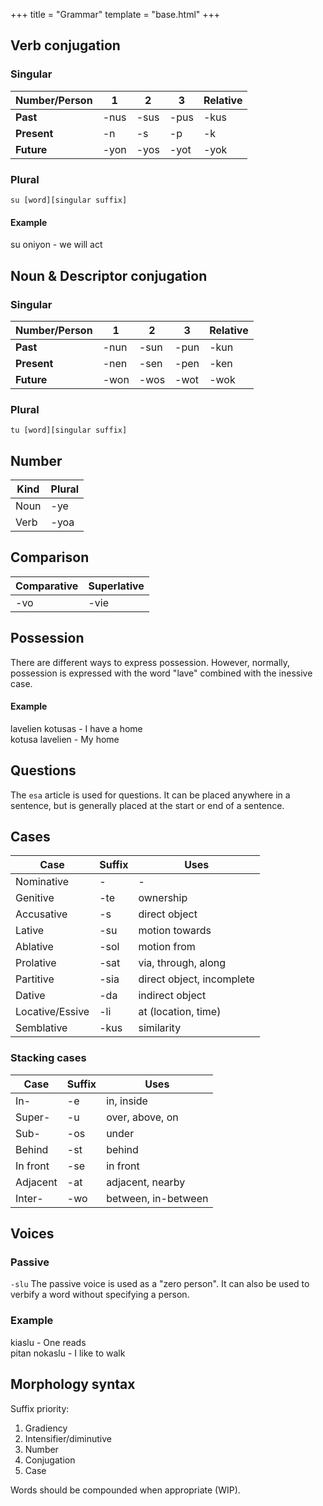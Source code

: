 +++
title = "Grammar"
template = "base.html"
+++
## Verb conjugation

### Singular
| Number/Person | 1    | 2    | 3    | Relative |
| ------------- | ---- | ---- | ---- | -------- |
| **Past**      | -nus | -sus | -pus | -kus     |
| **Present**   | -n   | -s   | -p   | -k       |
| **Future**    | -yon | -yos | -yot | -yok     |

### Plural
`su [word][singular suffix]`

#### Example
su oniyon - we will act

## Noun & Descriptor conjugation

### Singular
| Number/Person | 1    | 2    | 3    | Relative |
| ------------- | ---- | ---- | ---- | -------- |
| **Past**      | -nun | -sun | -pun | -kun     |
| **Present**   | -nen | -sen | -pen | -ken     |
| **Future**    | -won | -wos | -wot | -wok     |

### Plural
`tu [word][singular suffix]`

## Number

| Kind | Plural |
| ---- | ------ |
| Noun | -ye    |
| Verb | -yoa   |

## Comparison

| Comparative | Superlative |
| ----------- | ----------- |
| -vo         | -vie        |

## Possession

There are different ways to express possession.
However, normally, possession is expressed
with the word "lave" combined with the inessive
case.

#### Example

lavelien kotusas - I have a home  
kotusa lavelien - My home

## Questions

The `esa` article is used for questions. It can be placed
anywhere in a sentence, but is generally placed at the start
or end of a sentence.

## Cases

| Case            | Suffix | Uses                      |
| --------------- | ------ | ------------------------- |
| Nominative      | -      | -                         |
| Genitive        | -te    | ownership                 |
| Accusative      | -s     | direct object             |
| Lative          | -su    | motion towards            |
| Ablative        | -sol   | motion from               |
| Prolative       | -sat   | via, through, along       |
| Partitive       | -sia   | direct object, incomplete |
| Dative          | -da    | indirect object           |
| Locative/Essive | -li    | at (location, time)       |
| Semblative      | -kus   | similarity                |

### Stacking cases

| Case     | Suffix | Uses                |
| -------- | ------ | ------------------- |
| In-      | -e     | in, inside          |
| Super-   | -u     | over, above, on     |
| Sub-     | -os    | under               |
| Behind   | -st    | behind              |
| In front | -se    | in front            |
| Adjacent | -at    | adjacent, nearby    |
| Inter-   | -wo    | between, in-between |

## Voices

### Passive

`-slu`
The passive voice is used as a "zero person". It can also be used
to verbify a word without specifying a person.

### Example

kiaslu - One reads  
pitan nokaslu - I like to walk

## Morphology syntax

Suffix priority:

1. Gradiency
2. Intensifier/diminutive
3. Number
4. Conjugation
5. Case

Words should be compounded when appropriate (WIP).